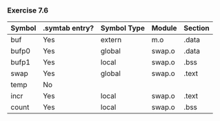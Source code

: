 ### Exercise 7.6

| Symbol    | .symtab entry? | Symbol Type  | Module   | Section  |
| --------- | -------------- | ------------ | -------- | -------- |
| buf       | Yes            | extern       | m.o      | .data    |
| bufp0     | Yes            | global       | swap.o   | .data    |
| bufp1     | Yes            | local        | swap.o   | .bss     |
| swap      | Yes            | global       | swap.o   | .text    |
| temp      | No             |              |          |          |
| incr      | Yes            | local        | swap.o   | .text    |
| count     | Yes            | local        | swap.o   | .bss     |
